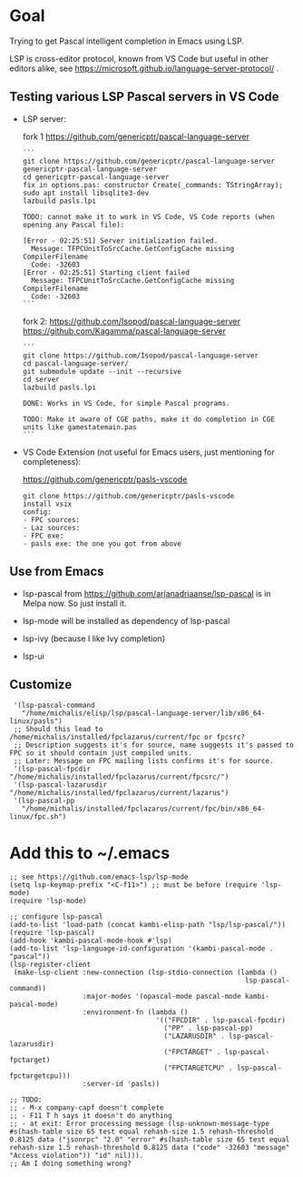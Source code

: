 # Goal

Trying to get Pascal intelligent completion in Emacs using LSP.

LSP is cross-editor protocol, known from VS Code but useful in other editors alike,
see https://microsoft.github.io/language-server-protocol/ .

## Testing various LSP Pascal servers in VS Code

- LSP server:

    fork 1 https://github.com/genericptr/pascal-language-server

      ```
      git clone https://github.com/genericptr/pascal-language-server genericptr-pascal-language-server
      cd genericptr-pascal-language-server
      fix in options.pas: constructor Create(_commands: TStringArray);
      sudo apt install libsqlite3-dev
      lazbuild pasls.lpi

      TODO: cannot make it to work in VS Code, VS Code reports (when opening any Pascal file):

      [Error - 02:25:51] Server initialization failed.
        Message: TFPCUnitToSrcCache.GetConfigCache missing CompilerFilename
        Code: -32603
      [Error - 02:25:51] Starting client failed
        Message: TFPCUnitToSrcCache.GetConfigCache missing CompilerFilename
        Code: -32603
      ```

    fork 2: https://github.com/Isopod/pascal-language-server
            https://github.com/Kagamma/pascal-language-server

      ```
      git clone https://github.com/Isopod/pascal-language-server
      cd pascal-language-server/
      git submodule update --init --recursive
      cd server
      lazbuild pasls.lpi

      DONE: Works in VS Code, for simple Pascal programs.

      TODO: Make it aware of CGE paths, make it do completion in CGE units like gamestatemain.pas
      ```

- VS Code Extension (not useful for Emacs users, just mentioning for completeness):

    https://github.com/genericptr/pasls-vscode

    ```
    git clone https://github.com/genericptr/pasls-vscode
    install vsix
    config:
    - FPC sources:
    - Laz sources:
    - FPC exe:
    - pasls exe: the one you got from above
    ```

## Use from Emacs

- lsp-pascal from https://github.com/arjanadriaanse/lsp-pascal is in Melpa now.
  So just install it.

- lsp-mode will be installed as dependency of lsp-pascal

- lsp-ivy (because I like Ivy completion)

- lsp-ui

## Customize

```
 '(lsp-pascal-command
   "/home/michalis/elisp/lsp/pascal-language-server/lib/x86_64-linux/pasls")
 ;; Should this lead to /home/michalis/installed/fpclazarus/current/fpc or fpcsrc?
 ;; Description suggests it's for source, name suggests it's passed to FPC so it should contain just compiled units.
 ;; Later: Message on FPC mailing lists confirms it's for source.
 '(lsp-pascal-fpcdir "/home/michalis/installed/fpclazarus/current/fpcsrc/")
 '(lsp-pascal-lazarusdir "/home/michalis/installed/fpclazarus/current/lazarus")
 '(lsp-pascal-pp
   "/home/michalis/installed/fpclazarus/current/fpc/bin/x86_64-linux/fpc.sh")
```

# Add this to ~/.emacs

```
;; see https://github.com/emacs-lsp/lsp-mode
(setq lsp-keymap-prefix "<C-f11>") ;; must be before (require 'lsp-mode)
(require 'lsp-mode)

;; configure lsp-pascal
(add-to-list 'load-path (concat kambi-elisp-path "lsp/lsp-pascal/"))
(require 'lsp-pascal)
(add-hook 'kambi-pascal-mode-hook #'lsp)
(add-to-list 'lsp-language-id-configuration '(kambi-pascal-mode . "pascal"))
(lsp-register-client
 (make-lsp-client :new-connection (lsp-stdio-connection (lambda ()
                                                          lsp-pascal-command))
                  :major-modes '(opascal-mode pascal-mode kambi-pascal-mode)
                  :environment-fn (lambda ()
                                    '(("FPCDIR" . lsp-pascal-fpcdir)
                                      ("PP" . lsp-pascal-pp)
                                      ("LAZARUSDIR" . lsp-pascal-lazarusdir)
                                      ("FPCTARGET" . lsp-pascal-fpctarget)
                                      ("FPCTARGETCPU" . lsp-pascal-fpctargetcpu)))
                  :server-id 'pasls))

;; TODO:
;; - M-x company-capf doesn't complete
;; - F11 T h says it doesn't do anything
;; - at exit: Error processing message (lsp-unknown-message-type #s(hash-table size 65 test equal rehash-size 1.5 rehash-threshold 0.8125 data ("jsonrpc" "2.0" "error" #s(hash-table size 65 test equal rehash-size 1.5 rehash-threshold 0.8125 data ("code" -32603 "message" "Access violation")) "id" nil))).
;; Am I doing something wrong?
```
